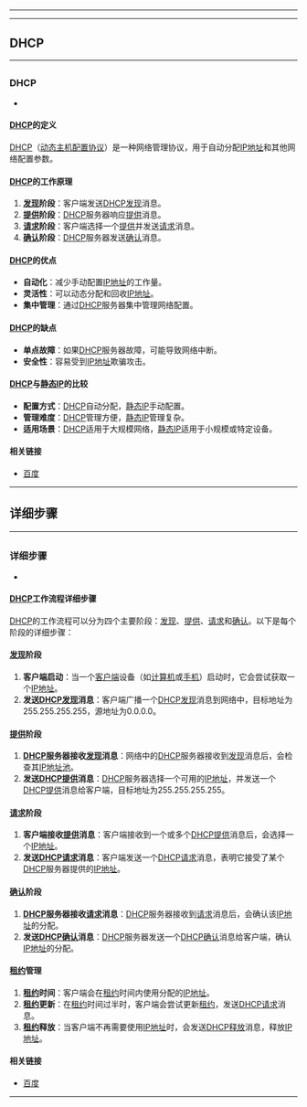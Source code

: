 # 
___
___
## DHCP
___
## 
### DHCP
- 

#### [DHCP](https://zh.wikipedia.org/wiki/DHCP)的定义
[DHCP](https://zh.wikipedia.org/wiki/DHCP)（[动态主机配置协议](https://zh.wikipedia.org/wiki/动态主机配置协议)）是一种网络管理协议，用于自动分配[IP地址](https://zh.wikipedia.org/wiki/IP地址)和其他网络配置参数。

#### [DHCP](https://zh.wikipedia.org/wiki/DHCP)的工作原理
1. **[发现](https://zh.wikipedia.org/wiki/发现)阶段**：客户端发送[DHCP](https://zh.wikipedia.org/wiki/DHCP)[发现](https://zh.wikipedia.org/wiki/发现)消息。
2. **[提供](https://zh.wikipedia.org/wiki/提供)阶段**：[DHCP](https://zh.wikipedia.org/wiki/DHCP)服务器响应[提供](https://zh.wikipedia.org/wiki/提供)消息。
3. **[请求](https://zh.wikipedia.org/wiki/请求)阶段**：客户端选择一个[提供](https://zh.wikipedia.org/wiki/提供)并发送[请求](https://zh.wikipedia.org/wiki/请求)消息。
4. **[确认](https://zh.wikipedia.org/wiki/确认)阶段**：[DHCP](https://zh.wikipedia.org/wiki/DHCP)服务器发送[确认](https://zh.wikipedia.org/wiki/确认)消息。

#### [DHCP](https://zh.wikipedia.org/wiki/DHCP)的优点
- **自动化**：减少手动配置[IP地址](https://zh.wikipedia.org/wiki/IP地址)的工作量。
- **灵活性**：可以动态分配和回收[IP地址](https://zh.wikipedia.org/wiki/IP地址)。
- **集中管理**：通过[DHCP](https://zh.wikipedia.org/wiki/DHCP)服务器集中管理网络配置。

#### [DHCP](https://zh.wikipedia.org/wiki/DHCP)的缺点
- **单点故障**：如果[DHCP](https://zh.wikipedia.org/wiki/DHCP)服务器故障，可能导致网络中断。
- **安全性**：容易受到[IP地址](https://zh.wikipedia.org/wiki/IP地址)欺骗攻击。

#### [DHCP](https://zh.wikipedia.org/wiki/DHCP)与[静态IP](https://zh.wikipedia.org/wiki/静态IP)的比较
- **配置方式**：[DHCP](https://zh.wikipedia.org/wiki/DHCP)自动分配，[静态IP](https://zh.wikipedia.org/wiki/静态IP)手动配置。
- **管理难度**：[DHCP](https://zh.wikipedia.org/wiki/DHCP)管理方便，[静态IP](https://zh.wikipedia.org/wiki/静态IP)管理复杂。
- **适用场景**：[DHCP](https://zh.wikipedia.org/wiki/DHCP)适用于大规模网络，[静态IP](https://zh.wikipedia.org/wiki/静态IP)适用于小规模或特定设备。

#### 相关链接
- [百度](http://www.baidu.com)
___
## 详细步骤
___
## 
### 详细步骤
- 

#### [DHCP](https://zh.wikipedia.org/wiki/DHCP)工作流程详细步骤
[DHCP](https://zh.wikipedia.org/wiki/DHCP)的工作流程可以分为四个主要阶段：[发现](https://zh.wikipedia.org/wiki/发现)、[提供](https://zh.wikipedia.org/wiki/提供)、[请求](https://zh.wikipedia.org/wiki/请求)和[确认](https://zh.wikipedia.org/wiki/确认)。以下是每个阶段的详细步骤：

#### [发现](https://zh.wikipedia.org/wiki/发现)阶段
1. **客户端启动**：当一个[客户端](https://zh.wikipedia.org/wiki/客户端)设备（如[计算机](https://zh.wikipedia.org/wiki/计算机)或[手机](https://zh.wikipedia.org/wiki/手机)）启动时，它会尝试获取一个[IP地址](https://zh.wikipedia.org/wiki/IP地址)。
2. **发送[DHCP](https://zh.wikipedia.org/wiki/DHCP)[发现](https://zh.wikipedia.org/wiki/发现)消息**：客户端广播一个[DHCP](https://zh.wikipedia.org/wiki/DHCP)[发现](https://zh.wikipedia.org/wiki/发现)消息到网络中，目标地址为255.255.255.255，源地址为0.0.0.0。

#### [提供](https://zh.wikipedia.org/wiki/提供)阶段
1. **[DHCP](https://zh.wikipedia.org/wiki/DHCP)服务器接收[发现](https://zh.wikipedia.org/wiki/发现)消息**：网络中的[DHCP](https://zh.wikipedia.org/wiki/DHCP)服务器接收到[发现](https://zh.wikipedia.org/wiki/发现)消息后，会检查其[IP地址池](https://zh.wikipedia.org/wiki/IP地址池)。
2. **发送[DHCP](https://zh.wikipedia.org/wiki/DHCP)[提供](https://zh.wikipedia.org/wiki/提供)消息**：[DHCP](https://zh.wikipedia.org/wiki/DHCP)服务器选择一个可用的[IP地址](https://zh.wikipedia.org/wiki/IP地址)，并发送一个[DHCP](https://zh.wikipedia.org/wiki/DHCP)[提供](https://zh.wikipedia.org/wiki/提供)消息给客户端，目标地址为255.255.255.255。

#### [请求](https://zh.wikipedia.org/wiki/请求)阶段
1. **客户端接收[提供](https://zh.wikipedia.org/wiki/提供)消息**：客户端接收到一个或多个[DHCP](https://zh.wikipedia.org/wiki/DHCP)[提供](https://zh.wikipedia.org/wiki/提供)消息后，会选择一个[IP地址](https://zh.wikipedia.org/wiki/IP地址)。
2. **发送[DHCP](https://zh.wikipedia.org/wiki/DHCP)[请求](https://zh.wikipedia.org/wiki/请求)消息**：客户端发送一个[DHCP](https://zh.wikipedia.org/wiki/DHCP)[请求](https://zh.wikipedia.org/wiki/请求)消息，表明它接受了某个[DHCP](https://zh.wikipedia.org/wiki/DHCP)服务器提供的[IP地址](https://zh.wikipedia.org/wiki/IP地址)。

#### [确认](https://zh.wikipedia.org/wiki/确认)阶段
1. **[DHCP](https://zh.wikipedia.org/wiki/DHCP)服务器接收[请求](https://zh.wikipedia.org/wiki/请求)消息**：[DHCP](https://zh.wikipedia.org/wiki/DHCP)服务器接收到[请求](https://zh.wikipedia.org/wiki/请求)消息后，会确认该[IP地址](https://zh.wikipedia.org/wiki/IP地址)的分配。
2. **发送[DHCP](https://zh.wikipedia.org/wiki/DHCP)[确认](https://zh.wikipedia.org/wiki/确认)消息**：[DHCP](https://zh.wikipedia.org/wiki/DHCP)服务器发送一个[DHCP](https://zh.wikipedia.org/wiki/DHCP)[确认](https://zh.wikipedia.org/wiki/确认)消息给客户端，确认[IP地址](https://zh.wikipedia.org/wiki/IP地址)的分配。

#### [租约](https://zh.wikipedia.org/wiki/租约)管理
1. **[租约](https://zh.wikipedia.org/wiki/租约)时间**：客户端会在[租约](https://zh.wikipedia.org/wiki/租约)时间内使用分配的[IP地址](https://zh.wikipedia.org/wiki/IP地址)。
2. **[租约](https://zh.wikipedia.org/wiki/租约)更新**：在[租约](https://zh.wikipedia.org/wiki/租约)时间过半时，客户端会尝试更新[租约](https://zh.wikipedia.org/wiki/租约)，发送[DHCP](https://zh.wikipedia.org/wiki/DHCP)[请求](https://zh.wikipedia.org/wiki/请求)消息。
3. **[租约](https://zh.wikipedia.org/wiki/租约)释放**：当客户端不再需要使用[IP地址](https://zh.wikipedia.org/wiki/IP地址)时，会发送[DHCP](https://zh.wikipedia.org/wiki/DHCP)[释放](https://zh.wikipedia.org/wiki/释放)消息，释放[IP地址](https://zh.wikipedia.org/wiki/IP地址)。

#### 相关链接
- [百度](http://www.baidu.com)
___
